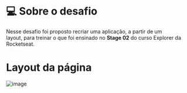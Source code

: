 # 💻 Sobre o desafio

Nesse desafio foi proposto recriar uma aplicação, a partir de um layout, para treinar o que foi ensinado no **Stage 02** do curso Explorer da Rocketseat.

# Layout da página

![image](https://github.com/smkleite/Recriando-layout-Rocketseat/assets/129433249/85616818-9294-4d10-bab9-d9ca4a2325b6)
